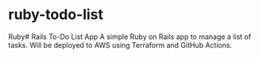 # ruby-todo-list
Ruby# Rails To-Do List App  A simple Ruby on Rails app to manage a list of tasks. Will be deployed to AWS using Terraform and GitHub Actions.
